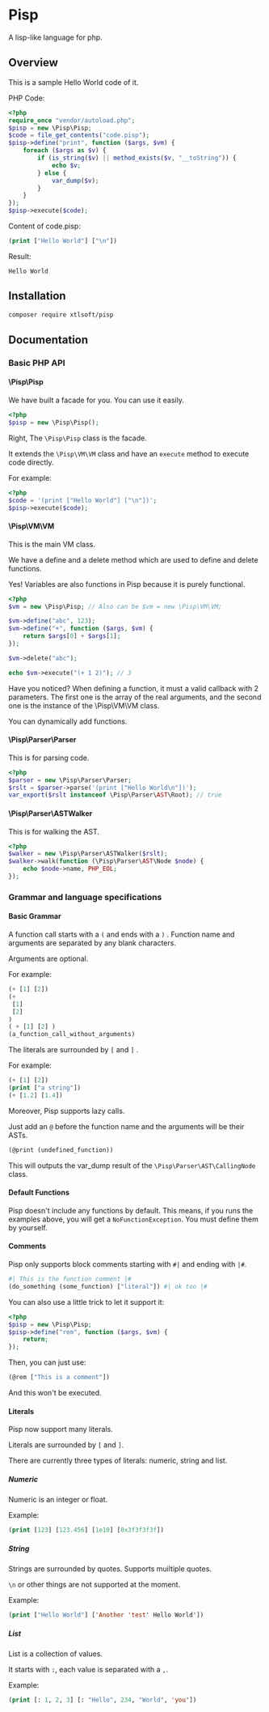 # Pisp

A lisp-like language for php.

## Overview

This is a sample Hello World code of it.

PHP Code:

```php
<?php
require_once "vendor/autoload.php";
$pisp = new \Pisp\Pisp;
$code = file_get_contents("code.pisp");
$pisp->define("print", function ($args, $vm) {
    foreach ($args as $v) {
        if (is_string($v) || method_exists($v, "__toString")) {
            echo $v;
        } else {
            var_dump($v);
        }
    }
});
$pisp->execute($code);
```

Content of code.pisp:

```lisp
(print ["Hello World"] ["\n"])
```

Result:

```plain
Hello World
```

## Installation

```bash
composer require xtlsoft/pisp
```

## Documentation

### Basic PHP API

#### \Pisp\Pisp

We have built a facade for you.
You can use it easily.

```php
<?php
$pisp = new \Pisp\Pisp();
```

Right, The `\Pisp\Pisp` class is the facade.

It extends the `\Pisp\VM\VM` class and have an `execute` method to execute code directly.

For example:

```php
<?php
$code = '(print ["Hello World"] ["\n"])';
$pisp->execute($code);
```

#### \Pisp\VM\VM

This is the main VM class.

We have a define and a delete method which are used to define and delete functions.

Yes! Variables are also functions in Pisp because it is purely functional.

```php
<?php
$vm = new \Pisp\Pisp; // Also can be $vm = new \Pisp\VM\VM;

$vm->define("abc", 123);
$vm->define("+", function ($args, $vm) {
    return $args[0] + $args[1];
});

$vm->delete("abc");

echo $vm->execute("(+ 1 2)"); // 3
```

Have you noticed? When defining a function, it must a valid callback with 2 parameters.
The first one is the array of the real arguments, and the second one is the instance of the \Pisp\VM\VM class.

You can dynamically add functions.

#### \Pisp\Parser\Parser

This is for parsing code.

```php
<?php
$parser = new \Pisp\Parser\Parser;
$rslt = $parser->parse('(print ["Hello World\n"])');
var_export($rslt instanceof \Pisp\Parser\AST\Root); // true
```

#### \Pisp\Parser\ASTWalker

This is for walking the AST.

```php
<?php
$walker = new \Pisp\Parser\ASTWalker($rslt);
$walker->walk(function (\Pisp\Parser\AST\Node $node) {
    echo $node->name, PHP_EOL;
});
```

### Grammar and language specifications

#### Basic Grammar

A function call starts with a `(` and ends with a `)` .
Function name and arguments are separated by any blank characters.

Arguments are optional.

For example:

```lisp
(+ [1] [2])
(+
 [1]
 [2]
)
( + [1] [2] )
(a_function_call_without_arguments)
```

The literals are surrounded by `[` and `]` .

For example:

```lisp
(+ [1] [2])
(print ["a string"])
(+ [1.2] [1.4])
```

Moreover, Pisp supports lazy calls.

Just add an `@` before the function name and the arguments will be their ASTs.

```lisp
(@print (undefined_function))
```

This will outputs the var_dump result of the `\Pisp\Parser\AST\CallingNode` class.

#### Default Functions

Pisp doesn't include any functions by default. This means, if you runs the examples above, you will get a `NoFunctionException`. You must define them by yourself.

#### Comments

Pisp only supports block comments starting with `#|` and ending with `|#`.

```lisp
#| This is the function comment |#
(do_something (some_function) ["literal"]) #| ok too |#
```

You can also use a little trick to let it support it:

```php
<?php
$pisp = new \Pisp\Pisp;
$pisp->define("rem", function ($args, $vm) {
    return;
});
```

Then, you can just use:

```lisp
(@rem ["This is a comment"])
```

And this won't be executed.

#### Literals

Pisp now support many literals.

Literals are surrounded by `[` and `]`.

There are currently three types of literals: numeric, string and list.

##### Numeric

Numeric is an integer or float.

Example:

```lisp
(print [123] [123.456] [1e10] [0x3f3f3f3f])
```

##### String

Strings are surrounded by quotes. Supports muiltiple quotes.

`\n` or other things are not supported at the moment.

Example:

```lisp
(print ["Hello World"] ['Another 'test' Hello World'])
```

##### List

List is a collection of values.

It starts with `:`, each value is separated with a `,`.

Example:

```lisp
(print [: 1, 2, 3] [: "Hello", 234, "World", 'you'])
```
